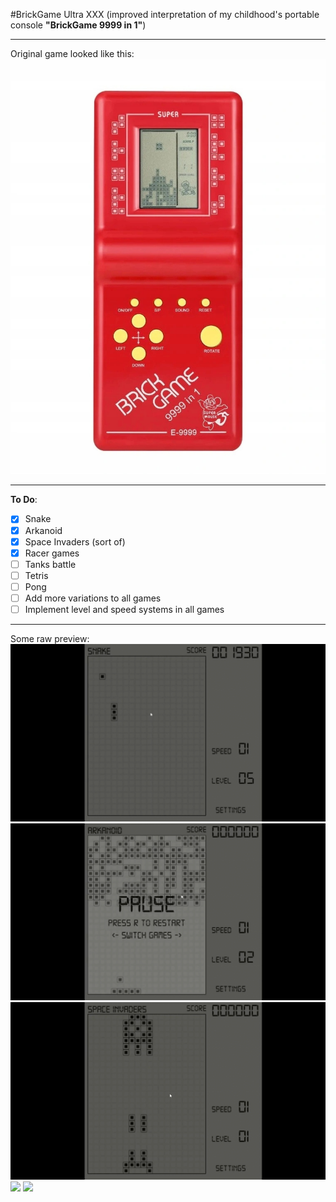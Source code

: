 #BrickGame Ultra XXX
(improved interpretation of my childhood's portable console 
__"BrickGame 9999 in 1"__)
***
Original game looked like this:
![img.png](essentials/readme_media/img.png)
***
__To Do__:
- [x] Snake
- [x] Arkanoid
- [x] Space Invaders (sort of)
- [x] Racer games
- [ ] Tanks battle
- [ ] Tetris
- [ ] Pong
- [ ] Add more variations to all games
- [ ] Implement level and speed systems in all games
***
Some raw preview:
![](essentials/readme_media/snake.gif)
![](essentials/readme_media/arkanoid.gif)
![](essentials/readme_media/invaders.gif)
![](essentials/readme_media/traffic_racer.gif)
![](essentials/readme_media/tunnel_racer.gif)
